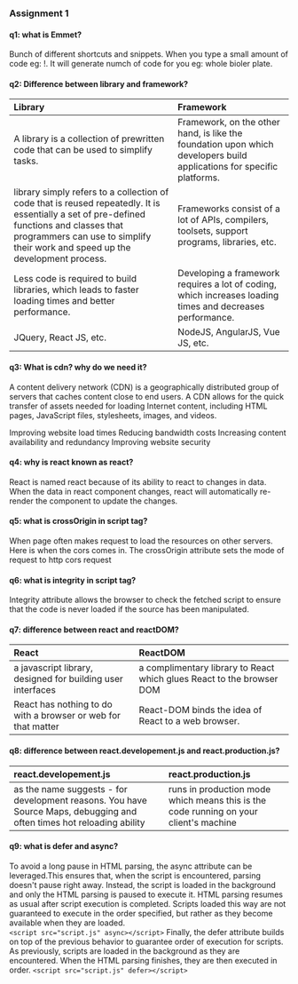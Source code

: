 ### Assignment 1

#### q1: what is Emmet?
Bunch of different shortcuts and snippets. When you type a small amount of code eg: !.
It will generate numch of code for you eg: whole bioler plate.

#### q2: Difference between library and framework?
| Library | Framework  | 
| :----    | :------ |
| A library is a collection of prewritten code that can be used to simplify tasks. | Framework, on the other hand, is like the foundation upon which developers build applications for specific platforms.  |
|  library simply refers to a collection of code that is reused repeatedly. It is essentially a set of pre-defined functions and classes that programmers can use to simplify their work and speed up the development process. | Frameworks consist of a lot of APIs, compilers, toolsets, support programs, libraries, etc. |
| Less code is required to build libraries, which leads to faster loading times and better performance. | Developing a framework requires a lot of coding, which increases loading times and decreases performance. |
| JQuery, React JS, etc. | NodeJS, AngularJS, Vue JS, etc. |

#### q3: What is cdn? why do we need it?
A content delivery network (CDN) is a geographically distributed group of servers that caches content close to end users. A CDN allows for the quick transfer of assets needed for loading Internet content, including HTML pages, JavaScript files, stylesheets, images, and videos.

Improving website load times 
Reducing bandwidth costs
Increasing content availability and redundancy
Improving website security

#### q4: why is react known as react?
React is named react because of its ability to react to changes in data.
When the data in react component changes, react will automatically re-render the component to update the changes.

#### q5: what is crossOrigin in script tag?
When page often makes request to load the resources on other servers. Here is when the cors comes in.
The crossOrigin attribute sets the mode of request to http cors request

#### q6: what is integrity in script tag?
Integrity attribute allows the browser to check the fetched script to ensure that the code is never loaded if the source has been manipulated. 

#### q7: difference between react and reactDOM?
| React | ReactDOM  | 
| :----    | :------ |
| a javascript library, designed for building user interfaces | a complimentary library to React which glues React to the browser DOM |
| React has nothing to do with a browser or web for that matter | React-DOM binds the idea of React to a web browser. |

#### q8: difference between react.developement.js and react.production.js?
| react.developement.js | react.production.js  | 
| :----    | :------ |
| as the name suggests - for development reasons. You have Source Maps, debugging and often times hot reloading ability |  runs in production mode which means this is the code running on your client's machine |
#### q9: what is defer and async?
To avoid a long pause in HTML parsing, the async attribute can be leveraged.This ensures that, when the script is encountered, parsing doesn't pause right away. Instead, the script is loaded in the background and only the HTML parsing is paused to execute it. HTML parsing resumes as usual after script execution is completed.
Scripts loaded this way are not guaranteed to execute in the order specified, but rather as they become available when they are loaded.     
``` <script src="script.js" async></script> ```
Finally, the defer attribute builds on top of the previous behavior to guarantee order of execution for scripts. As previously, scripts are loaded in the background as they are encountered. When the HTML parsing finishes, they are then executed in order.
``` <script src="script.js" defer></script> ```
